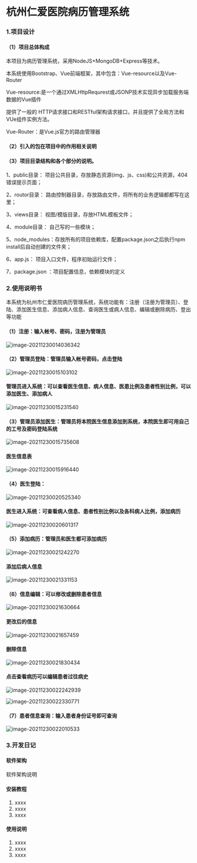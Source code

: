 # 杭州仁爱医院病历管理系统

### 1.项目设计

#### （1）项目总体构成

本项目为病历管理系统，采用NodeJS+MongoDB+Express等技术。

本系统使用Bootstrap、Vue前端框架，其中包含：Vue-resource以及Vue-Router

Vue-resource:是一个通过XMLHttpRequrest或JSONP技术实现异步加载服务端数据的Vue插件

提供了一般的 HTTP请求接口和RESTful架构请求接口，并且提供了全局方法和VUe组件实例方法。

Vue-Router：是Vue.js官方的路由管理器

#### （2）引入的包在项目中的作用相关说明



#### （3）项目目录结构和各个部分的说明。

1、public目录： 项目公共目录，存放静态资源(img、js、css)和公共资源，404错误提示页面；

2、routor目录： 路由控制器目录，存放路由文件，将所有的业务逻辑都都写在这里；

3、views目录：  视图/模版目录，存放HTML模板文件；

4、module目录： 自己写的一些模块；

5、node_modules：存放所有的项目依赖库，配置package.json之后执行npm install后自动创建的文件夹；

6、app.js： 项目入口文件，程序初始运行文件；

7、package.json ：项目配置信息，依赖模块的定义

### 2.使用说明书

本系统为杭州市仁爱医院病历管理系统，系统功能有：注册（注册为管理员）、登陆、添加医生信息、添加病人信息、查询医生或病人信息、编辑或删除病历、登出等功能

#### （1）注册：输入帐号、密码，注册为管理员

![image-20211230014036342](image-20211230014036342-16408714812111.png)

#### （2）管理员登陆：管理员输入帐号密码，点击登陆

![image-20211230015103102](image-20211230015103102.png)

#### 管理员进入系统：可以查看医生信息、病人信息、医患比例及患者性别比例，可以添加医生、添加病人

![image-20211230015231540](image-20211230015231540.png)

#### （3）管理员添加医生：管理员将本院医生信息添加到系统，本院医生即可用自己的工号及密码登陆系统

![image-20211230015735608](image-20211230015735608.png)

#### 医生信息表

![image-20211230015916440](image-20211230015916440.png)

#### （4）医生登陆：

![image-20211230020525340](image-20211230020525340.png)

#### 医生进入系统：可查看病人信息、患者性别比例以及各科病人比例，添加病历

![image-20211230020601317](image-20211230020601317.png)

#### （5）添加病历：管理员和医生都可添加病历

![image-20211230021242270](image-20211230021242270.png)

#### 添加后病人信息

![image-20211230021331153](image-20211230021331153.png)

#### （6）信息编辑：可以修改或删除患者信息

![image-20211230021630664](image-20211230021630664.png)

#### 更改后的信息

![image-20211230021657459](image-20211230021657459.png)

#### 删除信息

![image-20211230021830434](image-20211230021830434.png)

#### 点击查看病历可以编辑患者过往病史

![image-20211230022242939](image-20211230022242939.png)



![image-20211230022330771](image-20211230022330771.png)

#### （7）患者信息查询：输入患者身份证号即可查询

![image-20211230022010533](image-20211230022010533.png)

### 3.开发日记

#### 软件架构

软件架构说明


#### 安装教程

1.  xxxx
2.  xxxx
3.  xxxx

#### 使用说明

1.  xxxx
2.  xxxx
3.  xxxx

#### 

